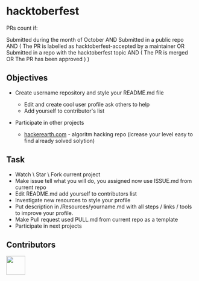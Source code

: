 # hacktoberfest

PRs count if:

Submitted during the month of October AND
Submitted in a public repo AND (
  The PR is labelled as hacktoberfest-accepted by a maintainer OR
  Submitted in a repo with the hacktoberfest topic AND (
    The PR is merged OR
    The PR has been approved
  )
)

## Objectives
- Create username repository and style your README.md file
  - Edit and create cool user profile ask others to help
  - Add yourself to contributor's list

- Participate in other projects
  - [hackerearth.com](https://hackerearth.com) - algoritm hacking repo (icrease your level easy to find already solved solytion)
 
## Task
 - Watch \ Star \ Fork current project
 - Make issue tell what you will do, you assigned now use ISSUE.md from current repo
 - Edit README.md add yourself to contributors list
 - Investigate new resources to style your profile
 - Put description in /Resources/yourname.md with all steps / links / tools to improve your profile.
 - Make Pull request used PULL.md from current repo as a template
 - Participate in next projects



## Contributors
[<img src="https://avatars.githubusercontent.com/u/21281697?v=4" width="50"/>](https://github.com/igavelyuk)
